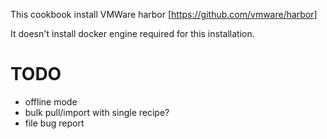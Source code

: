 This cookbook install VMWare harbor [https://github.com/vmware/harbor]

It doesn't install docker engine required for this installation.


# TODO

* offline mode
* bulk pull/import with single recipe?
* file bug report
